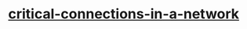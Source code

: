 # [critical-connections-in-a-network](https://leetcode-cn.com/problems/critical-connections-in-a-network)
